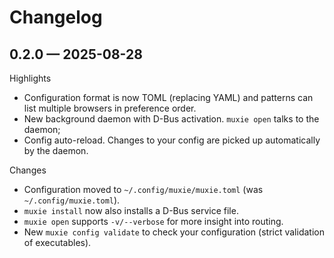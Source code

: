 # Changelog

## 0.2.0 — 2025-08-28

Highlights

- Configuration format is now TOML (replacing YAML) and patterns can list multiple browsers in preference order.
- New background daemon with D-Bus activation. `muxie open` talks to the daemon;
- Config auto-reload. Changes to your config are picked up automatically by the daemon.

Changes

- Configuration moved to `~/.config/muxie/muxie.toml` (was `~/.config/muxie.toml`).
- `muxie install` now also installs a D-Bus service file.
- `muxie open` supports `-v/--verbose` for more insight into routing.
- New `muxie config validate` to check your configuration (strict validation of executables).
